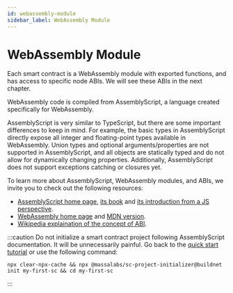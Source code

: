 ```yaml
---
id: webassembly-module
sidebar_label: WebAssembly Module
---
```


# WebAssembly Module

Each smart contract is a WebAssembly module with exported functions, and has access to specific node ABIs. We will see these ABIs in the next chapter.

WebAssembly code is compiled from AssemblyScript, a language created specifically for WebAssembly.

AssemblyScript is very similar to TypeScript, but there are some important differences to keep in mind.
For example, the basic types in AssemblyScript directly expose all integer and floating-point types available in WebAssembly.
Union types and optional arguments/properties are not supported in AssemblyScript, and all objects are statically typed and do not allow for dynamically changing properties.
Additionally, AssemblyScript does not support exceptions catching or closures yet.

To learn more about AssemblyScript, WebAssembly modules, and ABIs, we invite you to check out the following resources:

- [AssemblyScript home page](https://assemblyscript.org/), [its book](https://www.assemblyscript.org/introduction.html) and [its introduction from a JS perspective](https://www.assemblyscript.org/introduction.html#from-a-javascript-perspective).
- [WebAssembly home page](https://webassembly.org/) and [MDN version](https://developer.mozilla.org/en-US/docs/WebAssembly).
- [Wikipedia explaination of the concept of ABI](https://en.wikipedia.org/wiki/Application_binary_interface).

:::caution
Do not initialize a smart contract project following AssemblyScript documentation. It will be unnecessarily painful. Go back to the [quick start tutorial](/docs/build/quickstart) or use the following command:
```shell
npx clear-npx-cache && npx @massalabs/sc-project-initializer@buildnet init my-first-sc && cd my-first-sc
```
:::
